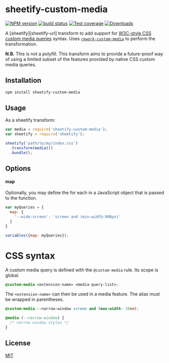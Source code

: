 # sheetify-custom-media
[![NPM version][npm-image]][npm-url]
[![build status][travis-image]][travis-url]
[![Test coverage][coveralls-image]][coveralls-url]
[![Downloads][downloads-image]][downloads-url]

A [sheetify][sheetify-url] transform to add support for
[W3C-style CSS custom media queries](http://dev.w3.org/csswg/mediaqueries/#custom-mq)
syntax. Uses [`rework-custom-media`][rework-custom-media] to perform the transformation.

__N.B.__ This is not a polyfill. This transform aims to provide a future-proof way
of using a limited subset of the features provided by native CSS custom media
queries.

## Installation
```bash
npm install sheetify-custom-media
```

## Usage
As a sheetify transform:
```js
var media = require('sheetify-custom-media');
var sheetify = require('sheetify');

sheetify('path/to/my/index.css')
  .transform(media())
  .bundle();
```

## Options
#### map
Optionally, you may define the <media-query-list> for each <extension-name>
in a JavaScript object that is passed to the function.
```js
var myQueries = {
  map: {
    '--wide-screen': 'screen and (min-width:900px)'
  }
}

variables({map: myQueries});
```

# CSS syntax
A custom media query is defined with the `@custom-media` rule. Its scope is
global.

```css
@custom-media <extension-name> <media-query-list>;
```

The `<extension-name>` can then be used in a media feature. The alias must be
wrapped in parentheses.

```css
@custom-media --narrow-window screen and (max-width: 30em);

@media (--narrow-window) {
  /* narrow window styles */
}
```

## License
[MIT](https://tldrlegal.com/license/mit-license)

[npm-image]: https://img.shields.io/npm/v/sheetify-custom-media.svg?style=flat-square
[npm-url]: https://npmjs.org/package/sheetify-custom-media
[travis-image]: https://img.shields.io/travis/yoshuawuyts/sheetify-custom-media.svg?style=flat-square
[travis-url]: https://travis-ci.org/yoshuawuyts/sheetify-custom-media
[coveralls-image]: https://img.shields.io/coveralls/yoshuawuyts/sheetify-custom-media.svg?style=flat-square
[coveralls-url]: https://coveralls.io/r/yoshuawuyts/sheetify-custom-media?branch=master
[downloads-image]: http://img.shields.io/npm/dm/sheetify-custom-media.svg?style=flat-square
[downloads-url]: https://npmjs.org/package/sheetify-custom-media

[rework-custom-media]: https://github.com/reworkcss/rework-custom-media
